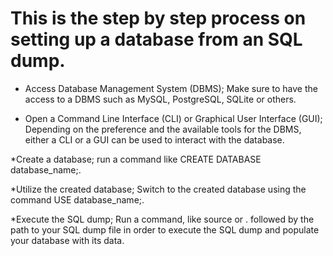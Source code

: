 # This is the step by step process on setting up  a database from an SQL dump.

* Access  Database Management System (DBMS); Make sure to have the access to a DBMS such as MySQL, PostgreSQL, SQLite or others.

* Open a Command Line Interface (CLI) or Graphical User Interface (GUI); Depending on the  preference and the available tools for the DBMS, either a CLI or a GUI can be used  to interact with the database.

*Create a database;  run a command like CREATE DATABASE database_name;.

*Utilize the created database; Switch to the created database using the command USE database_name;.

*Execute the SQL dump; Run a command, like source or \. followed by the path to your SQL dump file in order to execute the SQL dump and populate your database with its data.


